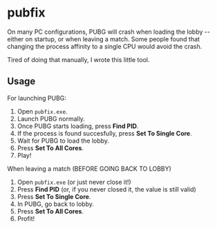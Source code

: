 # pubfix
On many PC configurations, PUBG will crash when loading the lobby -- either on startup, or when leaving a match. Some people found that changing the process affinity to a single CPU would avoid the crash.

Tired of doing that manually, I wrote this little tool.

## Usage

For launching PUBG:

1. Open ``pubfix.exe``.
2. Launch PUBG normally.
3. Once PUBG starts loading, press **Find PID**.
4. If the process is found succesfully, press **Set To Single Core**.
5. Wait for PUBG to load the lobby.
6. Press **Set To All Cores**.
7. Play!

When leaving a match (BEFORE GOING BACK TO LOBBY)

1. Open ``pubfix.exe`` (or just never close it!)
2. Press **Find PID** (or, if you never closed it, the value is still valid)
3. Press **Set To Single Core**.
4. In PUBG, go back to lobby.
5. Press **Set To All Cores**.
6. Profit!

